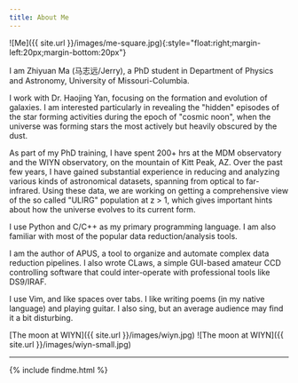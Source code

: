 ```yaml
---
title: About Me
---
```


![Me]({{ site.url }}/images/me-square.jpg){:style="float:right;margin-left:20px;margin-bottom:20px"}

I am Zhiyuan Ma (马志远/Jerry), a PhD student in Department of Physics and
Astronomy, University of Missouri-Columbia.

I work with Dr. Haojing Yan, focusing on the formation and evolution of
galaxies. I am interested particularly in revealing the "hidden" episodes of
the star forming activities during the epoch of "cosmic noon", when the
universe was forming stars the most actively but heavily obscured by the dust.

As part of my PhD training, I have spent 200+ hrs at the MDM observatory and
the WIYN observatory, on the mountain of Kitt Peak, AZ. Over the past few
years, I have gained substantial experience in reducing and analyzing various
kinds of astronomical datasets, spanning from optical to far-infrared. Using
these data, we are working on getting a comprehensive view of the so called
"ULIRG" population at z > 1, which gives important hints about how the universe
evolves to its current form.

I use Python and C/C++ as my primary programming language. I am also familiar
with most of the popular data reduction/analysis tools.

I am the author of APUS, a tool to organize and automate complex data
reduction pipelines. I also wrote CLaws, a simple GUI-based amateur CCD
controlling software that could inter-operate with professional tools like
DS9/IRAF.

I use Vim, and like spaces over tabs. I like writing poems (in my native
language) and playing guitar. I also sing, but an average audience may find it
a bit disturbing.

[The moon at WIYN]({{ site.url }}/images/wiyn.jpg)
![The moon at WIYN]({{ site.url }}/images/wiyn-small.jpg)

---

{% include findme.html %}
